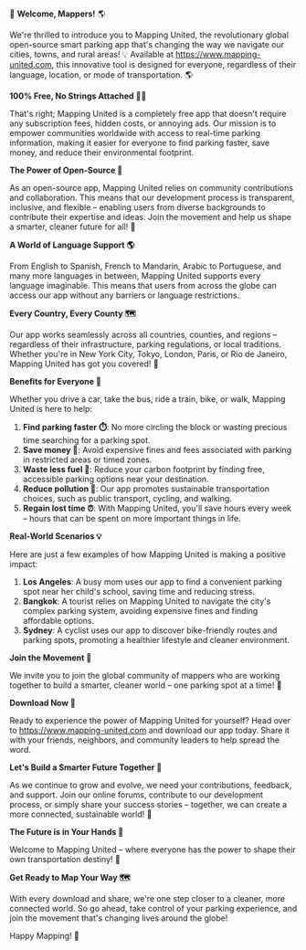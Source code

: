 🚀 **Welcome, Mappers!** 🌎

We're thrilled to introduce you to Mapping United, the revolutionary global open-source smart parking app that's changing the way we navigate our cities, towns, and rural areas! 💡 Available at https://www.mapping-united.com, this innovative tool is designed for everyone, regardless of their language, location, or mode of transportation. 🌎

**100% Free, No Strings Attached 🙅‍♂️**

That's right; Mapping United is a completely free app that doesn't require any subscription fees, hidden costs, or annoying ads. Our mission is to empower communities worldwide with access to real-time parking information, making it easier for everyone to find parking faster, save money, and reduce their environmental footprint.

**The Power of Open-Source 🌟**

As an open-source app, Mapping United relies on community contributions and collaboration. This means that our development process is transparent, inclusive, and flexible – enabling users from diverse backgrounds to contribute their expertise and ideas. Join the movement and help us shape a smarter, cleaner future for all! 🌈

**A World of Language Support 🌎**

From English to Spanish, French to Mandarin, Arabic to Portuguese, and many more languages in between, Mapping United supports every language imaginable. This means that users from across the globe can access our app without any barriers or language restrictions.

**Every Country, Every County 🗺️**

Our app works seamlessly across all countries, counties, and regions – regardless of their infrastructure, parking regulations, or local traditions. Whether you're in New York City, Tokyo, London, Paris, or Rio de Janeiro, Mapping United has got you covered! 🌆

**Benefits for Everyone 🤝**

Whether you drive a car, take the bus, ride a train, bike, or walk, Mapping United is here to help:

1. **Find parking faster ⏱️**: No more circling the block or wasting precious time searching for a parking spot.
2. **Save money 💸**: Avoid expensive fines and fees associated with parking in restricted areas or timed zones.
3. **Waste less fuel 🚗**: Reduce your carbon footprint by finding free, accessible parking options near your destination.
4. **Reduce pollution 🌿**: Our app promotes sustainable transportation choices, such as public transport, cycling, and walking.
5. **Regain lost time ⏰**: With Mapping United, you'll save hours every week – hours that can be spent on more important things in life.

**Real-World Scenarios 💡**

Here are just a few examples of how Mapping United is making a positive impact:

1. **Los Angeles**: A busy mom uses our app to find a convenient parking spot near her child's school, saving time and reducing stress.
2. **Bangkok**: A tourist relies on Mapping United to navigate the city's complex parking system, avoiding expensive fines and finding affordable options.
3. **Sydney**: A cyclist uses our app to discover bike-friendly routes and parking spots, promoting a healthier lifestyle and cleaner environment.

**Join the Movement 🚀**

We invite you to join the global community of mappers who are working together to build a smarter, cleaner world – one parking spot at a time! 💪

**Download Now 📲**

Ready to experience the power of Mapping United for yourself? Head over to https://www.mapping-united.com and download our app today. Share it with your friends, neighbors, and community leaders to help spread the word.

**Let's Build a Smarter Future Together 🌟**

As we continue to grow and evolve, we need your contributions, feedback, and support. Join our online forums, contribute to our development process, or simply share your success stories – together, we can create a more connected, sustainable world! 🌈

**The Future is in Your Hands 👋**

Welcome to Mapping United – where everyone has the power to shape their own transportation destiny! 💫

**Get Ready to Map Your Way 🗺️**

With every download and share, we're one step closer to a cleaner, more connected world. So go ahead, take control of your parking experience, and join the movement that's changing lives around the globe!

Happy Mapping! 👋